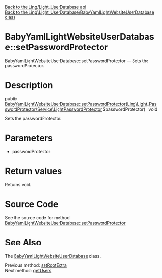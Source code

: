 [Back to the Ling/Light_UserDatabase api](https://github.com/lingtalfi/Light_UserDatabase/blob/master/doc/api/Ling/Light_UserDatabase.md)<br>
[Back to the Ling\Light_UserDatabase\BabyYamlLightWebsiteUserDatabase class](https://github.com/lingtalfi/Light_UserDatabase/blob/master/doc/api/Ling/Light_UserDatabase/BabyYamlLightWebsiteUserDatabase.md)


BabyYamlLightWebsiteUserDatabase::setPasswordProtector
================



BabyYamlLightWebsiteUserDatabase::setPasswordProtector — Sets the passwordProtector.




Description
================


public [BabyYamlLightWebsiteUserDatabase::setPasswordProtector](https://github.com/lingtalfi/Light_UserDatabase/blob/master/doc/api/Ling/Light_UserDatabase/BabyYamlLightWebsiteUserDatabase/setPasswordProtector.md)([Ling\Light_PasswordProtector\Service\LightPasswordProtector](https://github.com/lingtalfi/Light_PasswordProtector/blob/master/doc/api/Ling/Light_PasswordProtector/Service/LightPasswordProtector.md) $passwordProtector) : void




Sets the passwordProtector.




Parameters
================


- passwordProtector

    


Return values
================

Returns void.








Source Code
===========
See the source code for method [BabyYamlLightWebsiteUserDatabase::setPasswordProtector](https://github.com/lingtalfi/Light_UserDatabase/blob/master/BabyYamlLightWebsiteUserDatabase.php#L599-L602)


See Also
================

The [BabyYamlLightWebsiteUserDatabase](https://github.com/lingtalfi/Light_UserDatabase/blob/master/doc/api/Ling/Light_UserDatabase/BabyYamlLightWebsiteUserDatabase.md) class.

Previous method: [setRootExtra](https://github.com/lingtalfi/Light_UserDatabase/blob/master/doc/api/Ling/Light_UserDatabase/BabyYamlLightWebsiteUserDatabase/setRootExtra.md)<br>Next method: [getUsers](https://github.com/lingtalfi/Light_UserDatabase/blob/master/doc/api/Ling/Light_UserDatabase/BabyYamlLightWebsiteUserDatabase/getUsers.md)<br>

